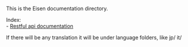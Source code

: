 This is the Eisen documentation directory.

Index:  
    - [Restful api documentation](api.md)


If there will be any translation it will be under language folders,
like jp/ it/
